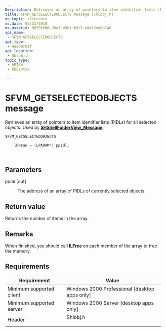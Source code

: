 ```yaml
---
Description: Retrieves an array of pointers to item identifier lists (PIDLs) for all selected objects. Used by SHShellFolderView\_Message.
title: SFVM_GETSELECTEDOBJECTS message (Shlobj.h)
ms.topic: reference
ms.date: 05/31/2018
ms.assetid: 9639fbb6-d0ef-49b1-b3c5-e6a1dee0b7ad
api_name: 
 - SFVM_GETSELECTEDOBJECTS
api_type: 
 - HeaderDef
api_location: 
 - Shlobj.h
topic_type: 
 - APIRef
 - kbSyntax

---
```


# SFVM\_GETSELECTEDOBJECTS message

Retrieves an array of pointers to item identifier lists (PIDLs) for all selected objects. Used by [**SHShellFolderView\_Message**](/windows/desktop/api/shlobj_core/nf-shlobj_core-shshellfolderview_message).


```C++
SFVM_GETSELECTEDOBJECTS 

    lParam = (LPARAM*) ppidl;

            
```



## Parameters

<dl> <dt>

*ppidl* \[out\]
</dt> <dd>The address of an array of PIDLs of currently selected objects.</dd> </dl>

## Return value

Returns the number of items in the array.

## Remarks

When finished, you should call [**ILFree**](/windows/desktop/api/shlobj_core/nf-shlobj_core-ilfree) on each member of the array to free the memory.

## Requirements



| Requirement | Value |
|-------------------------------------|-------------------------------------------------------------------------------------|
| Minimum supported client<br/> | Windows 2000 Professional \[desktop apps only\]<br/>                          |
| Minimum supported server<br/> | Windows 2000 Server \[desktop apps only\]<br/>                                |
| Header<br/>                   | <dl> <dt>Shlobj.h</dt> </dl> |



 

 




